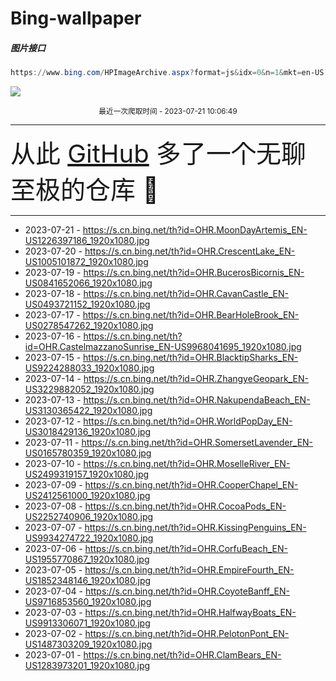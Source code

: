 # Bing-wallpaper

##### 图片接口

```powershell
https://www.bing.com/HPImageArchive.aspx?format=js&idx=0&n=1&mkt=en-US
```

 ![](https://s.cn.bing.net/th?id=OHR.MoonDayArtemis_EN-US1226397186_1920x1080.jpg)

<p align='center' >
    <small>
        最近一次爬取时间 - 2023-07-21 10:06:49
    </small>
    <br>
    <hr>
    <font size=7>
        <small>
           从此 <a href='https://github.com/'>GitHub</a> 多了一个无聊至极的仓库  🍳
        </small>
    </font>
    <hr>
</p>


- 2023-07-21 - https://s.cn.bing.net/th?id=OHR.MoonDayArtemis_EN-US1226397186_1920x1080.jpg 
- 2023-07-20 - https://s.cn.bing.net/th?id=OHR.CrescentLake_EN-US1005101872_1920x1080.jpg 
- 2023-07-19 - https://s.cn.bing.net/th?id=OHR.BucerosBicornis_EN-US0841652066_1920x1080.jpg 
- 2023-07-18 - https://s.cn.bing.net/th?id=OHR.CavanCastle_EN-US0493721152_1920x1080.jpg 
- 2023-07-17 - https://s.cn.bing.net/th?id=OHR.BearHoleBrook_EN-US0278547262_1920x1080.jpg 
- 2023-07-16 - https://s.cn.bing.net/th?id=OHR.CastelmazzanoSunrise_EN-US9968041695_1920x1080.jpg 
- 2023-07-15 - https://s.cn.bing.net/th?id=OHR.BlacktipSharks_EN-US9224288033_1920x1080.jpg 
- 2023-07-14 - https://s.cn.bing.net/th?id=OHR.ZhangyeGeopark_EN-US3229882052_1920x1080.jpg 
- 2023-07-13 - https://s.cn.bing.net/th?id=OHR.NakupendaBeach_EN-US3130365422_1920x1080.jpg 
- 2023-07-12 - https://s.cn.bing.net/th?id=OHR.WorldPopDay_EN-US3018429136_1920x1080.jpg 
- 2023-07-11 - https://s.cn.bing.net/th?id=OHR.SomersetLavender_EN-US0165780359_1920x1080.jpg 
- 2023-07-10 - https://s.cn.bing.net/th?id=OHR.MoselleRiver_EN-US2499319157_1920x1080.jpg 
- 2023-07-09 - https://s.cn.bing.net/th?id=OHR.CooperChapel_EN-US2412561000_1920x1080.jpg 
- 2023-07-08 - https://s.cn.bing.net/th?id=OHR.CocoaPods_EN-US2252740906_1920x1080.jpg 
- 2023-07-07 - https://s.cn.bing.net/th?id=OHR.KissingPenguins_EN-US9934274722_1920x1080.jpg 
- 2023-07-06 - https://s.cn.bing.net/th?id=OHR.CorfuBeach_EN-US1955770867_1920x1080.jpg 
- 2023-07-05 - https://s.cn.bing.net/th?id=OHR.EmpireFourth_EN-US1852348146_1920x1080.jpg 
- 2023-07-04 - https://s.cn.bing.net/th?id=OHR.CoyoteBanff_EN-US9716853560_1920x1080.jpg 
- 2023-07-03 - https://s.cn.bing.net/th?id=OHR.HalfwayBoats_EN-US9913306071_1920x1080.jpg 
- 2023-07-02 - https://s.cn.bing.net/th?id=OHR.PelotonPont_EN-US1487303209_1920x1080.jpg 
- 2023-07-01 - https://s.cn.bing.net/th?id=OHR.ClamBears_EN-US1283973201_1920x1080.jpg 
